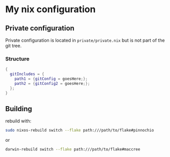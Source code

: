 # My nix configuration

## Private configuration

Private configuration is located in `private/private.nix` but is not part of the git tree.

### Structure

```nix
{
  gitIncludes = {
    path1 = {gitConfig = goesHere;};
    path2 = {gitConfig2 = goesHere;};
  };
}
```

## Building

rebuild with:

```sh
sudo nixos-rebuild switch --flake path:///path/to/flake#pinnochio
```

or

```sh
darwin-rebuild switch --flake path:///path/to/flake#maccree
```
